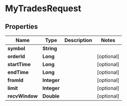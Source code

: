 

# MyTradesRequest


## Properties

| Name | Type | Description | Notes |
|------------ | ------------- | ------------- | -------------|
|**symbol** | **String** |  |  |
|**orderId** | **Long** |  |  [optional] |
|**startTime** | **Long** |  |  [optional] |
|**endTime** | **Long** |  |  [optional] |
|**fromId** | **Integer** |  |  [optional] |
|**limit** | **Integer** |  |  [optional] |
|**recvWindow** | **Double** |  |  [optional] |




